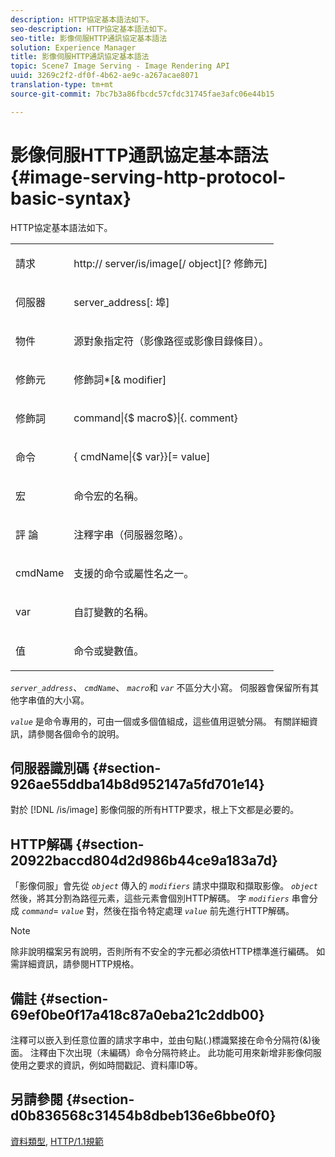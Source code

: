 ```yaml
---
description: HTTP協定基本語法如下。
seo-description: HTTP協定基本語法如下。
seo-title: 影像伺服HTTP通訊協定基本語法
solution: Experience Manager
title: 影像伺服HTTP通訊協定基本語法
topic: Scene7 Image Serving - Image Rendering API
uuid: 3269c2f2-df0f-4b62-ae9c-a267acae8071
translation-type: tm+mt
source-git-commit: 7bc7b3a86fbcdc57cfdc31745fae3afc06e44b15

---
```



# 影像伺服HTTP通訊協定基本語法{#image-serving-http-protocol-basic-syntax}

HTTP協定基本語法如下。

<table id="simpletable_854C20D4C42247B99D9F123543C17E7C"> 
 <tr class="strow"> 
  <td class="stentry"> <p><span class="codeph"> <span class="varname"> 請求</span></span> </p> </td> 
  <td class="stentry"> <p> <span class="filepath">http://<span class="varname"> server</span>/is/image[/<span class="varname"> object</span>][?<span class="varname"> 修飾元</span>]</span> </p> </td> 
 </tr> 
 <tr class="strow"> 
  <td class="stentry"> <p><span class="codeph"> <span class="varname"> 伺服器 </span></span> </p></td> 
  <td class="stentry"> <p> <span class="codeph"> <span class="varname"> server_address</span>[:<span class="varname"> 埠</span>]</span> </p> </td> 
 </tr> 
 <tr class="strow"> 
  <td class="stentry"> <p><span class="codeph"> <span class="varname"> 物件</span></span> </p></td> 
  <td class="stentry"> <p>源對象指定符（影像路徑或影像目錄條目）。 </p> </td> 
 </tr> 
 <tr class="strow"> 
  <td class="stentry"> <p><span class="codeph"> <span class="varname"> 修飾元</span></span> </p></td> 
  <td class="stentry"> <p><span class="codeph"> <span class="varname"> 修飾詞</span>*[&amp;<span class="varname"> modifier</span>]</span> </p> </td> 
 </tr> 
 <tr class="strow"> 
  <td class="stentry"> <p><span class="codeph"> <span class="varname"> 修飾詞</span></span> </p></td> 
  <td class="stentry"> <p><span class="codeph">command|{$<span class="varname"> macro</span>$}|{.<span class="varname"> comment</span>}</span> </p></td> 
 </tr> 
 <tr class="strow"> 
  <td class="stentry"> <p><span class="codeph"> <span class="varname"> 命令</span></span> </p> </td> 
  <td class="stentry"> <p>{<span class="varname"> cmdName</span>|{$<span class="varname"> var</span>}}[=<span class="varname"> value</span>] </p></td> 
 </tr> 
 <tr class="strow"> 
  <td class="stentry"> <p><span class="codeph"> <span class="varname"> 宏</span></span> </p> </td> 
  <td class="stentry"> <p>命令宏的名稱。 </p></td> 
 </tr> 
 <tr class="strow"> 
  <td class="stentry"> <p><span class="codeph"> 評 <span class="varname"> 論</span></span> </p></td> 
  <td class="stentry"> <p>注釋字串（伺服器忽略）。 </p></td> 
 </tr> 
 <tr class="strow"> 
  <td class="stentry"> <p><span class="codeph"> <span class="varname"> cmdName</span></span> </p></td> 
  <td class="stentry"> <p>支援的命令或屬性名之一。 </p></td> 
 </tr> 
 <tr class="strow"> 
  <td class="stentry"> <p><span class="codeph"> <span class="varname"> var</span></span> </p> </td> 
  <td class="stentry"> <p>自訂變數的名稱。 </p></td> 
 </tr> 
 <tr class="strow"> 
  <td class="stentry"> <p><span class="codeph"> <span class="varname"> 值</span></span> </p></td> 
  <td class="stentry"> <p>命令或變數值。 </p></td> 
 </tr> 
</table>

*`server_address`*、 *`cmdName`*、 *`macro`*&#x200B;和 *`var`* 不區分大小寫。 伺服器會保留所有其他字串值的大小寫。

*`value`* 是命令專用的，可由一個或多個值組成，這些值用逗號分隔。 有關詳細資訊，請參閱各個命令的說明。

## 伺服器識別碼 {#section-926ae55ddba14b8d952147a5fd701e14}

對於 [!DNL /is/image] 影像伺服的所有HTTP要求，根上下文都是必要的。

## HTTP解碼 {#section-20922baccd804d2d986b44ce9a183a7d}

「影像伺服」會先從 *`object`* 傳入的 *`modifiers`* 請求中擷取和擷取影像。 *`object`* 然後，將其分割為路徑元素，這些元素會個別HTTP解碼。 字 *`modifiers`* 串會分成 *`command`*= *`value`* 對，然後在指令特定處理 *`value`* 前先進行HTTP解碼。

>[!NOTE]
>
>除非說明檔案另有說明，否則所有不安全的字元都必須依HTTP標準進行編碼。 如需詳細資訊，請參閱HTTP規格。

## 備註 {#section-69ef0be0f17a418c87a0eba21c2ddb00}

注釋可以嵌入到任意位置的請求字串中，並由句點(.)標識緊接在命令分隔符(&amp;)後面。 注釋由下次出現（未編碼）命令分隔符終止。 此功能可用來新增非影像伺服使用之要求的資訊，例如時間戳記、資料庫ID等。

## 另請參閱 {#section-d0b836568c31454b8dbeb136e6bbe0f0}

[資料類型](../../../../../is-api/http-ref/image-serving-api-ref/c-http-protocol-reference/c-data-types/c-data-types.md#concept-49455c12df954bb5919cdd8d5ccc85fa), [HTTP/1.1規範](http://www.w3.org/Protocols/rfc2616/rfc2616.html)
